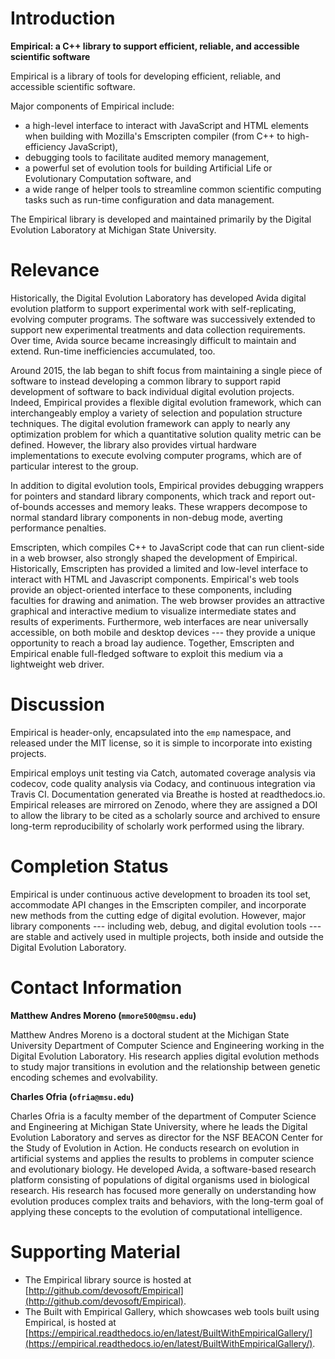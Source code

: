 # Introduction

**Empirical: a C++ library to support efficient, reliable, and accessible scientific software**

Empirical is a library of tools for developing efficient, reliable, and accessible scientific software.

Major components of Empirical include:

* a high-level interface to interact with JavaScript and HTML elements when building with Mozilla's Emscripten compiler (from C++ to high-efficiency JavaScript),
* debugging tools to facilitate audited memory management,
* a powerful set of evolution tools for building Artificial Life or Evolutionary Computation software, and
* a wide range of helper tools to streamline common scientific computing tasks such as run-time configuration and data management.

The Empirical library is developed and maintained primarily by the Digital Evolution Laboratory at Michigan State University.

# Relevance

Historically, the Digital Evolution Laboratory has developed Avida digital evolution platform to support experimental work with self-replicating, evolving computer programs.
The software was successively extended to support new experimental treatments and data collection requirements.
Over time, Avida source became increasingly difficult to maintain and extend.
Run-time inefficiencies accumulated, too.

Around 2015, the lab began to shift focus from maintaining a single piece of software to instead developing a common library to support rapid development of software to back individual digital evolution projects.
Indeed, Empirical provides a flexible digital evolution framework, which can interchangeably employ a variety of selection and population structure techniques.
The digital evolution framework can apply to nearly any optimization problem for which a quantitative solution quality metric can be defined.
However, the library also provides virtual hardware implementations to execute evolving computer programs, which are of particular interest to the group.

In addition to digital evolution tools, Empirical provides debugging wrappers for pointers and standard library components, which track and report out-of-bounds accesses and memory leaks.
These wrappers decompose to normal standard library components in non-debug mode, averting performance penalties.

Emscripten, which compiles C++ to JavaScript code that can run client-side in a web browser, also strongly shaped the development of Empirical.
Historically, Emscripten has provided a limited and low-level interface to interact with HTML and Javascript components.
Empirical's web tools provide an object-oriented interface to these components, including faculties for drawing and animation.
The web browser provides an attractive graphical and interactive medium to visualize intermediate states and results of experiments.
Furthermore, web interfaces are near universally accessible, on both mobile and desktop devices --- they provide a unique opportunity to reach a broad lay audience.
Together, Emscripten and Empirical enable full-fledged software to exploit this medium via a lightweight web driver.

# Discussion

Empirical is header-only, encapsulated into the `emp` namespace, and released under the MIT license, so it is simple to incorporate into existing projects.

Empirical employs unit testing via Catch, automated coverage analysis via codecov, code quality analysis via Codacy, and continuous integration via Travis CI.
Documentation generated via Breathe is hosted at readthedocs.io.
Empirical releases are mirrored on Zenodo, where they are assigned a DOI to allow the library to be cited as a scholarly source and archived to ensure long-term reproducibility of scholarly work performed using the library.

# Completion Status

Empirical is under continuous active development to broaden its tool set, accommodate API changes in the Emscripten compiler, and incorporate new methods from the cutting edge of digital evolution.
However, major library components --- including  web, debug, and digital evolution tools --- are stable and actively used in multiple projects, both inside and outside the Digital Evolution Laboratory.

# Contact Information

**Matthew Andres Moreno (`mmore500@msu.edu`)**

Matthew Andres Moreno is a doctoral student at the Michigan State University Department of Computer Science and Engineering working in the Digital Evolution Laboratory.
His research applies digital evolution methods to study major transitions in evolution and the relationship between genetic encoding schemes and evolvability.

**Charles Ofria (`ofria@msu.edu`)**

Charles Ofria is a faculty member of the department of Computer Science and Engineering at Michigan State University, where he leads the Digital Evolution Laboratory and serves as director for the NSF BEACON Center for the Study of Evolution in Action.
He conducts research on evolution in artificial systems and applies the results to problems in computer science and evolutionary biology.
He developed Avida, a software-based research platform consisting of populations of digital organisms used in biological research.
His research has focused more generally on understanding how evolution produces complex traits and behaviors, with the long-term goal of applying these concepts to the evolution of computational intelligence.

# Supporting Material

* The Empirical library source is hosted at [http://github.com/devosoft/Empirical](http://github.com/devosoft/Empirical).
* The Built with Empirical Gallery, which showcases web tools built using Empirical, is hosted at [https://empirical.readthedocs.io/en/latest/BuiltWithEmpiricalGallery/](https://empirical.readthedocs.io/en/latest/BuiltWithEmpiricalGallery/).
